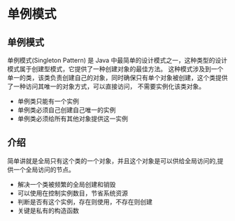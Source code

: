 # 单例模式

## 单例模式
单例模式(Singleton Pattern) 是 Java 中最简单的设计模式之一，这种类型的设计模式属于创建型模式，它提供了一种创建对象的最佳方法。
这种模式涉及到一个单一的类，该类负责创建自己的对象，同时确保只有单个对象被创建，这个类提供了一种访问其唯一的对象方式，可以直接访问，
不需要实例化该类对象。

- 单例类只能有一个实例
- 单例类必须自己创建自己唯一的实例
- 单例类必须给所有其他对象提供这一实例

## 介绍

简单讲就是全局只有这个类的一个对象，并且这个对象是可以供给全局访问的,提供一个全局访问的节点。

- 解决一个类被频繁的全局创建和销毁
- 可以使用在控制实例数目，节省系统资源
- 判断是否有这个实例，存在则使用，不存在则创建
- 关键是私有的构造函数
